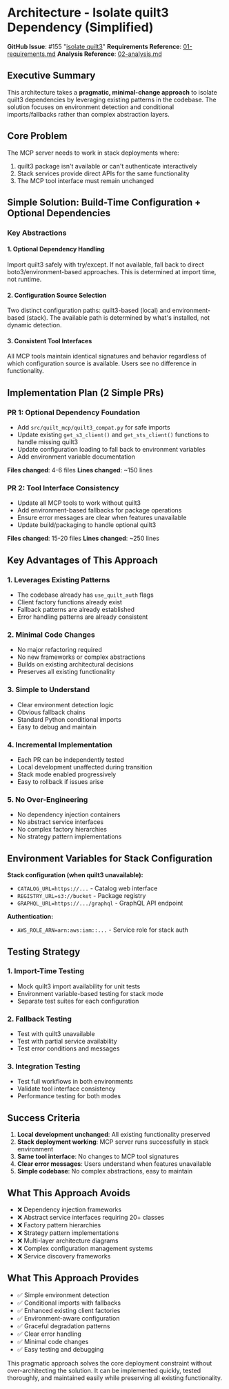 <!-- markdownlint-disable MD013 -->
# Architecture - Isolate quilt3 Dependency (Simplified)

**GitHub Issue**: #155 "[isolate quilt3](https://github.com/quiltdata/quilt-mcp-server/issues/155)"
**Requirements Reference**: [01-requirements.md](./01-requirements.md)
**Analysis Reference**: [02-analysis.md](./02-analysis.md)

## Executive Summary

This architecture takes a **pragmatic, minimal-change approach** to isolate quilt3 dependencies by leveraging existing patterns in the codebase. The solution focuses on environment detection and conditional imports/fallbacks rather than complex abstraction layers.

## Core Problem

The MCP server needs to work in stack deployments where:

1. quilt3 package isn't available or can't authenticate interactively
2. Stack services provide direct APIs for the same functionality
3. The MCP tool interface must remain unchanged

## Simple Solution: Build-Time Configuration + Optional Dependencies

### Key Abstractions

#### 1. Optional Dependency Handling
Import quilt3 safely with try/except. If not available, fall back to direct boto3/environment-based approaches. This is determined at import time, not runtime.

#### 2. Configuration Source Selection
Two distinct configuration paths: quilt3-based (local) and environment-based (stack). The available path is determined by what's installed, not dynamic detection.

#### 3. Consistent Tool Interfaces
All MCP tools maintain identical signatures and behavior regardless of which configuration source is available. Users see no difference in functionality.

## Implementation Plan (2 Simple PRs)

### PR 1: Optional Dependency Foundation

- Add `src/quilt_mcp/quilt3_compat.py` for safe imports
- Update existing `get_s3_client()` and `get_sts_client()` functions to handle missing quilt3
- Update configuration loading to fall back to environment variables
- Add environment variable documentation

**Files changed**: 4-6 files
**Lines changed**: ~150 lines

### PR 2: Tool Interface Consistency

- Update all MCP tools to work without quilt3
- Add environment-based fallbacks for package operations
- Ensure error messages are clear when features unavailable
- Update build/packaging to handle optional quilt3

**Files changed**: 15-20 files
**Lines changed**: ~250 lines

## Key Advantages of This Approach

### 1. Leverages Existing Patterns

- The codebase already has `use_quilt_auth` flags
- Client factory functions already exist
- Fallback patterns are already established
- Error handling patterns are already consistent

### 2. Minimal Code Changes

- No major refactoring required
- No new frameworks or complex abstractions
- Builds on existing architectural decisions
- Preserves all existing functionality

### 3. Simple to Understand

- Clear environment detection logic
- Obvious fallback chains
- Standard Python conditional imports
- Easy to debug and maintain

### 4. Incremental Implementation

- Each PR can be independently tested
- Local development unaffected during transition
- Stack mode enabled progressively
- Easy to rollback if issues arise

### 5. No Over-Engineering

- No dependency injection containers
- No abstract service interfaces
- No complex factory hierarchies
- No strategy pattern implementations

## Environment Variables for Stack Configuration

**Stack configuration (when quilt3 unavailable):**

- `CATALOG_URL=https://...` - Catalog web interface
- `REGISTRY_URL=s3://bucket` - Package registry
- `GRAPHQL_URL=https://.../graphql` - GraphQL API endpoint

**Authentication:**

- `AWS_ROLE_ARN=arn:aws:iam::...` - Service role for stack auth

## Testing Strategy

### 1. Import-Time Testing

- Mock quilt3 import availability for unit tests
- Environment variable-based testing for stack mode
- Separate test suites for each configuration

### 2. Fallback Testing

- Test with quilt3 unavailable
- Test with partial service availability
- Test error conditions and messages

### 3. Integration Testing

- Test full workflows in both environments
- Validate tool interface consistency
- Performance testing for both modes

## Success Criteria

1. **Local development unchanged**: All existing functionality preserved
2. **Stack deployment working**: MCP server runs successfully in stack environment
3. **Same tool interface**: No changes to MCP tool signatures
4. **Clear error messages**: Users understand when features unavailable
5. **Simple codebase**: No complex abstractions, easy to maintain

## What This Approach Avoids

- ❌ Dependency injection frameworks
- ❌ Abstract service interfaces requiring 20+ classes
- ❌ Factory pattern hierarchies
- ❌ Strategy pattern implementations
- ❌ Multi-layer architecture diagrams
- ❌ Complex configuration management systems
- ❌ Service discovery frameworks

## What This Approach Provides

- ✅ Simple environment detection
- ✅ Conditional imports with fallbacks
- ✅ Enhanced existing client factories
- ✅ Environment-aware configuration
- ✅ Graceful degradation patterns
- ✅ Clear error handling
- ✅ Minimal code changes
- ✅ Easy testing and debugging

This pragmatic approach solves the core deployment constraint without over-architecting the solution. It can be implemented quickly, tested thoroughly, and maintained easily while preserving all existing functionality.
